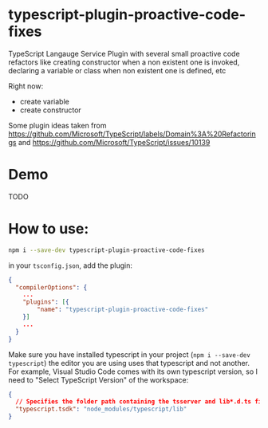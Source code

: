 # typescript-plugin-proactive-code-fixes

TypeScript Langauge Service Plugin with several small proactive code refactors like creating constructor when a non existent one is invoked, declaring a variable or class when non existent one is defined, etc

Right now: 

* create variable
* create constructor

Some plugin ideas taken from  https://github.com/Microsoft/TypeScript/labels/Domain%3A%20Refactorings and https://github.com/Microsoft/TypeScript/issues/10139


# Demo

TODO

 <!-- * ![Adding types in Visual studio Code Editor](https://github.com/cancerberoSgx/typescript-plugins-of-mine/blob/master/typescript-plugin-proactive-code-fixes/doc-assets/vscode.gif?raw=true?p=.gif) -->


# How to use: 
```sh
npm i --save-dev typescript-plugin-proactive-code-fixes
```

in your `tsconfig.json`, add the plugin: 

```json
{
  "compilerOptions": {
    ...
    "plugins": [{
        "name": "typescript-plugin-proactive-code-fixes"
    }]
    ...
  }
}
```

Make sure you have installed typescript in your project (`npm i --save-dev typescript`) the editor you are using uses that typescript and not another. For example, Visual Studio Code comes with its own typescript version, so I need to "Select TypeScript Version" of the workspace: 
```json
{
  // Specifies the folder path containing the tsserver and lib*.d.ts files to use.
  "typescript.tsdk": "node_modules/typescript/lib"
}
```
